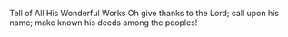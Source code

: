 Tell of All His Wonderful Works Oh give thanks to the Lord; call upon his name; make known his deeds among the peoples!
